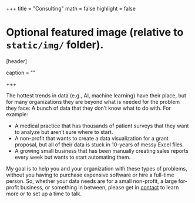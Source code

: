 +++
title = "Consulting"
math = false
highlight = false

# Optional featured image (relative to `static/img/` folder).
[header]

caption = ""

+++


  The hottest trends in data (e.g., AI, machine learning) have their place, but for many organizations they are beyond what is needed for the problem they face: A bunch of data that they don’t know what to do with. For example:
  
* A medical practice that has thousands of patient surveys that they want to analyze but aren’t sure where to start. 
* A non-profit that wants to create a data visualization for a grant proposal, but all of their data is stuck in 10-years of messy Excel files.  
* A growing small business that has been manually creating sales reports every week but wants to start automating them.  

My goal is to help you and your organization with these types of problems, without you having to purchase expensive software or hire a full-time person. So, whether your data needs are for a small non-profit, a large for-profit business, or something in between, please get in [contact](mailto:spirgel@gmail.com) to learn more or to set up a time to talk.